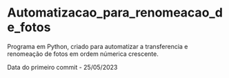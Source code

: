 # Automatizacao_para_renomeacao_de_fotos

Programa em Python, criado para automatizar a transferencia e renomeação de fotos em ordem númerica crescente.

Data do primeiro commit - 25/05/2023
